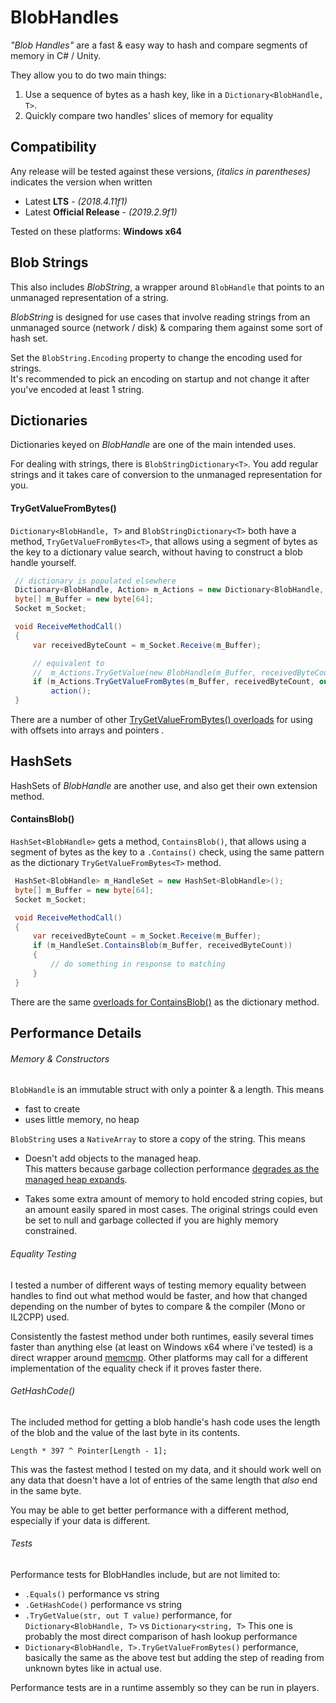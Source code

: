 # BlobHandles
_"Blob Handles"_ are a fast & easy way to hash and compare segments of memory in C# / Unity.

They allow you to do two main things:
1) Use a sequence of bytes as a hash key, like in a `Dictionary<BlobHandle, T>`.
2) Quickly compare two handles' slices of memory for equality

## Compatibility

Any release will be tested against these versions, _(italics in parentheses)_ indicates the version when written
- Latest **LTS** -  _(2018.4.11f1)_
- Latest **Official Release** -  _(2019.2.9f1)_

Tested on these platforms:
__Windows x64__

## Blob Strings
This also includes _BlobString_, a wrapper around `BlobHandle` that points to an unmanaged representation of a string. 

_BlobString_ is designed for use cases that involve reading strings from an unmanaged source (network / disk) & comparing them against some sort of hash set.  

Set the `BlobString.Encoding` property to change the encoding used for strings.  
It's recommended to pick an encoding on startup and not change it after you've encoded at least 1 string. 

## Dictionaries

Dictionaries keyed on _BlobHandle_ are one of the main intended uses.

For dealing with strings, there is `BlobStringDictionary<T>`.  You add regular strings and it takes care of conversion to the unmanaged representation for you.

#### TryGetValueFromBytes()

`Dictionary<BlobHandle, T>` and `BlobStringDictionary<T>` both have a method, `TryGetValueFromBytes<T>`, that allows using a segment of bytes as the key to a dictionary value search, without having to construct a blob handle yourself.  
```csharp
 // dictionary is populated elsewhere
 Dictionary<BlobHandle, Action> m_Actions = new Dictionary<BlobHandle, Action>();        
 byte[] m_Buffer = new byte[64];
 Socket m_Socket;                                                    

 void ReceiveMethodCall()
 {
     var receivedByteCount = m_Socket.Receive(m_Buffer);

     // equivalent to
     //  m_Actions.TryGetValue(new BlobHandle(m_Buffer, receivedByteCount, out Action action)
     if (m_Actions.TryGetValueFromBytes(m_Buffer, receivedByteCount, out Action action))
         action();
 }
```

There are a number of other [TryGetValueFromBytes() overloads](Runtime/Dictionary/BlobHandleDictionaryMethods.cs) for using with offsets into arrays and pointers .

## HashSets

HashSets of _BlobHandle_ are another use, and also get their own extension method.

#### ContainsBlob()

`HashSet<BlobHandle>` gets a method, `ContainsBlob()`, that allows using a segment of bytes as the key to a `.Contains()` check, using the same pattern as the dictionary `TryGetValueFromBytes<T>` method.
```csharp
 HashSet<BlobHandle> m_HandleSet = new HashSet<BlobHandle>();        
 byte[] m_Buffer = new byte[64];
 Socket m_Socket;                                                    

 void ReceiveMethodCall()
 {
     var receivedByteCount = m_Socket.Receive(m_Buffer);
     if (m_HandleSet.ContainsBlob(m_Buffer, receivedByteCount))
     {
         // do something in response to matching
     }
 }
```

There are the same [overloads for ContainsBlob()](Runtime/Dictionary/BlobHandleHashSet.ContainsBlob.cs) as the dictionary method.

## Performance Details

###### Memory & Constructors
`BlobHandle` is an immutable struct with only a pointer & a length.  This means
- fast to create
- uses little memory, no heap

`BlobString` uses a `NativeArray` to store a copy of the string.  This means

- Doesn't add objects to the managed heap.  
  This matters because garbage collection performance [degrades as the managed heap expands](https://docs.unity3d.com/Manual/BestPracticeUnderstandingPerformanceInUnity4-1.html).

- Takes some extra amount of memory to hold encoded string copies, but an amount easily spared in most cases.
  The original strings could even be set to null and garbage collected if you are highly memory constrained.

###### Equality Testing
I tested a number of different ways of testing memory equality between handles to find out what method would be faster, and how that changed depending on the number of bytes to compare & the compiler (Mono or IL2CPP) used. 

Consistently the fastest method under both runtimes, easily several times faster than anything else (at least on Windows x64 where i've tested) is a direct wrapper around [memcmp](https://docs.microsoft.com/en-us/cpp/c-runtime-library/reference/memcmp-wmemcmp?view=vs-2019).  Other platforms may call for a different implementation of the equality check if it proves faster there.

###### GetHashCode()
The included method for getting a blob handle's hash code uses the length of the blob and the value of the last byte in its contents.
 
`Length * 397 ^ Pointer[Length - 1];`  

This was the fastest method I tested on my data, and it should work well on any data that doesn't have a lot of entries of the same length that _also_ end in the same byte.  

You may be able to get better performance with a different method, especially if your data is different.

###### Tests
Performance tests for BlobHandles include, but are not limited to:
- `.Equals()` performance vs string
- `.GetHashCode()` performance vs string
- `.TryGetValue(str, out T value)` performance, for `Dictionary<BlobHandle, T>` vs `Dictionary<string, T>` 
    This one is probably the most direct comparison of hash lookup performance
- `Dictionary<BlobHandle, T>.TryGetValueFromBytes()` performance, basically the same as the above test but adding the step of reading from unknown bytes like in actual use.

Performance tests are in a runtime assembly so they can be run in players.



